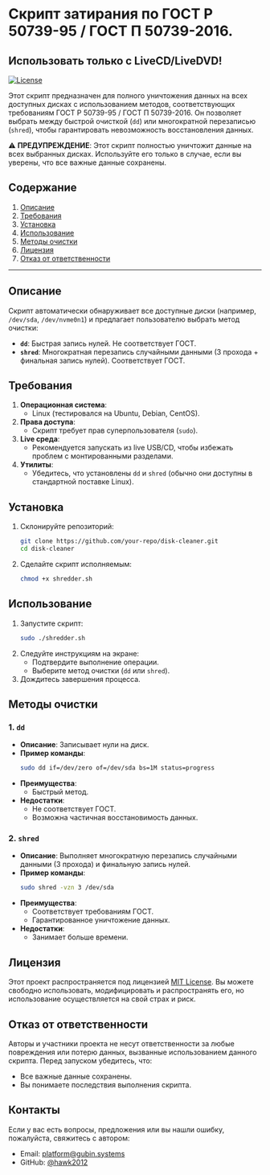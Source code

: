 # **Скрипт затирания по ГОСТ Р 50739-95 / ГОСТ П 50739-2016.**

## Использовать только с LiveCD/LiveDVD!

[![License](https://img.shields.io/badge/License-MIT-blue.svg)](LICENSE)

Этот скрипт предназначен для полного уничтожения данных на всех доступных дисках с использованием методов, соответствующих требованиям ГОСТ Р 50739-95 / ГОСТ П 50739-2016. Он позволяет выбрать между быстрой очисткой (`dd`) или многократной перезаписью (`shred`), чтобы гарантировать невозможность восстановления данных.

⚠️ **ПРЕДУПРЕЖДЕНИЕ**: Этот скрипт полностью уничтожит данные на всех выбранных дисках. Используйте его только в случае, если вы уверены, что все важные данные сохранены.

## **Содержание**
1. [Описание](#описание)
2. [Требования](#требования)
3. [Установка](#установка)
4. [Использование](#использование)
5. [Методы очистки](#методы-очистки)
6. [Лицензия](#лицензия)
7. [Отказ от ответственности](#отказ-от-ответственности)

---

## **Описание**
Скрипт автоматически обнаруживает все доступные диски (например, `/dev/sda`, `/dev/nvme0n1`) и предлагает пользователю выбрать метод очистки:
- **`dd`**: Быстрая запись нулей. Не соответствует ГОСТ.
- **`shred`**: Многократная перезапись случайными данными (3 прохода + финальная запись нулей). Соответствует ГОСТ.

## **Требования**
1. **Операционная система**:
   - Linux (тестировался на Ubuntu, Debian, CentOS).
2. **Права доступа**:
   - Скрипт требует прав суперпользователя (`sudo`).
3. **Live среда**:
   - Рекомендуется запускать из live USB/CD, чтобы избежать проблем с монтированными разделами.
4. **Утилиты**:
   - Убедитесь, что установлены `dd` и `shred` (обычно они доступны в стандартной поставке Linux).

## **Установка**
1. Склонируйте репозиторий:
   ```bash
   git clone https://github.com/your-repo/disk-cleaner.git
   cd disk-cleaner
   ```
2. Сделайте скрипт исполняемым:
   ```bash
   chmod +x shredder.sh
   ```

## **Использование**
1. Запустите скрипт:
   ```bash
   sudo ./shredder.sh
   ```
2. Следуйте инструкциям на экране:
   - Подтвердите выполнение операции.
   - Выберите метод очистки (`dd` или `shred`).
3. Дождитесь завершения процесса.

## **Методы очистки**
### **1. `dd`**
- **Описание**: Записывает нули на диск.
- **Пример команды**:
  ```bash
  sudo dd if=/dev/zero of=/dev/sda bs=1M status=progress
  ```
- **Преимущества**:
  - Быстрый метод.
- **Недостатки**:
  - Не соответствует ГОСТ.
  - Возможна частичная восстановимость данных.

### **2. `shred`**
- **Описание**: Выполняет многократную перезапись случайными данными (3 прохода) и финальную запись нулей.
- **Пример команды**:
  ```bash
  sudo shred -vzn 3 /dev/sda
  ```
- **Преимущества**:
  - Соответствует требованиям ГОСТ.
  - Гарантированное уничтожение данных.
- **Недостатки**:
  - Занимает больше времени.

## **Лицензия**
Этот проект распространяется под лицензией [MIT License](LICENSE). Вы можете свободно использовать, модифицировать и распространять его, но использование осуществляется на свой страх и риск.

## **Отказ от ответственности**
Авторы и участники проекта не несут ответственности за любые повреждения или потерю данных, вызванные использованием данного скрипта. Перед запуском убедитесь, что:
- Все важные данные сохранены.
- Вы понимаете последствия выполнения скрипта.

## **Контакты**
Если у вас есть вопросы, предложения или вы нашли ошибку, пожалуйста, свяжитесь с автором:
- Email: platform@gubin.systems
- GitHub: [@hawk2012](https://github.com/hawk2012)
